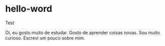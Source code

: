 # hello-word
Test

Oi, eu gosto muito de estudar. Gosto de aprender coisas novas. Sou muito curioso.
Escrevi um pouco sobre mim.
